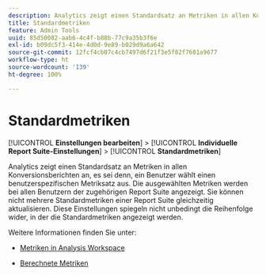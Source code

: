 ```yaml
---
description: Analytics zeigt einen Standardsatz an Metriken in allen Konversionsberichten an, es sei denn, ein Benutzer wählt einen benutzerspezifischen Metriksatz aus. Die ausgewählten Metriken werden bei allen Benutzern der zugehörigen Report Suite angezeigt. Sie können nicht mehrere Standardmetriken einer Report Suite gleichzeitig aktualisieren. Diese Einstellungen spiegeln nicht unbedingt die Reihenfolge wider, in der die Standardmetriken angezeigt werden.
title: Standardmetriken
feature: Admin Tools
uuid: 85d50082-aab6-4c4f-b88b-77c9a35b3f6e
exl-id: b09dc5f3-414e-4d0d-9e89-b029d9a6a642
source-git-commit: 12fcf4cb07c4cb7497d6f21f3e5f82f7681a9677
workflow-type: ht
source-wordcount: '139'
ht-degree: 100%

---
```


# Standardmetriken

[!UICONTROL **Einstellungen bearbeiten**] > [!UICONTROL **Individuelle Report Suite-Einstellungen**] > [!UICONTROL **Standardmetriken**]

Analytics zeigt einen Standardsatz an Metriken in allen Konversionsberichten an, es sei denn, ein Benutzer wählt einen benutzerspezifischen Metriksatz aus. Die ausgewählten Metriken werden bei allen Benutzern der zugehörigen Report Suite angezeigt. Sie können nicht mehrere Standardmetriken einer Report Suite gleichzeitig aktualisieren. Diese Einstellungen spiegeln nicht unbedingt die Reihenfolge wider, in der die Standardmetriken angezeigt werden.

Weitere Informationen finden Sie unter:

* [Metriken in Analysis Workspace](/help/analyze/analysis-workspace/components/apply-create-metrics.md)

* [Berechnete Metriken ](/help/components/c-calcmetrics/cm-overview.md)
